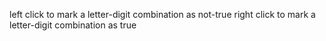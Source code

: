 left click to mark a letter-digit combination as not-true
right click to mark a letter-digit combination as true